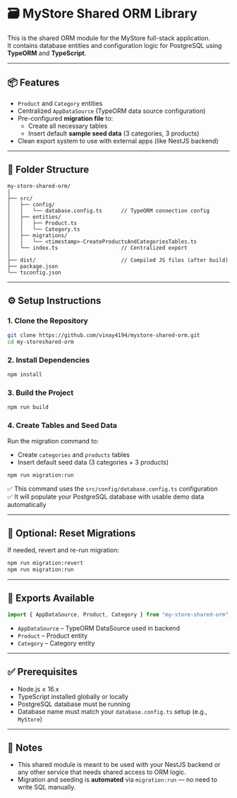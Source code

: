 # 🗃️ MyStore Shared ORM Library

This is the shared ORM module for the MyStore full-stack application.  
It contains database entities and configuration logic for PostgreSQL using **TypeORM** and **TypeScript**.

---

## 📦 Features

-  `Product` and `Category` entities
-  Centralized `AppDataSource` (TypeORM data source configuration)
-  Pre-configured **migration file** to:
   -  Create all necessary tables
   -  Insert default **sample seed data** (3 categories, 3 products)
-  Clean export system to use with external apps (like NestJS backend)

---

## 🧱 Folder Structure

```
my-store-shared-orm/
│
├── src/
│   ├── config/
│   │   └── database.config.ts      // TypeORM connection config
│   ├── entities/
│   │   ├── Product.ts
│   │   └── Category.ts
│   ├── migrations/
│   │   └── <timestamp>-CreateProductsAndCategoriesTables.ts
│   └── index.ts                    // Centralized export
│
├── dist/                           // Compiled JS files (after build)
├── package.json
└── tsconfig.json
```

---

## ⚙️ Setup Instructions

### 1. Clone the Repository

```bash
git clone https://github.com/vinay4194/mystore-shared-orm.git
cd my-storeshared-orm
```

### 2. Install Dependencies

```bash
npm install
```

### 3. Build the Project

```bash
npm run build
```

### 4. Create Tables and Seed Data

Run the migration command to:

-  Create `categories` and `products` tables
-  Insert default seed data (3 categories + 3 products)

```bash
npm run migration:run
```

✅ This command uses the `src/config/database.config.ts` configuration  
✅ It will populate your PostgreSQL database with usable demo data automatically

---

## 🧪 Optional: Reset Migrations

If needed, revert and re-run migration:

```bash
npm run migration:revert
npm run migration:run
```

---

## 🔄 Exports Available

```ts
import { AppDataSource, Product, Category } from "my-store-shared-orm";
```

-  `AppDataSource` – TypeORM DataSource used in backend
-  `Product` – Product entity
-  `Category` – Category entity

---

## ✅ Prerequisites

-  Node.js ≥ 16.x
-  TypeScript installed globally or locally
-  PostgreSQL database must be running
-  Database name must match your `database.config.ts` setup (e.g., `MyStore`)

---

## 📢 Notes

-  This shared module is meant to be used with your NestJS backend or any other service that needs shared access to ORM logic.
-  Migration and seeding is **automated** via `migration:run` — no need to write SQL manually.
